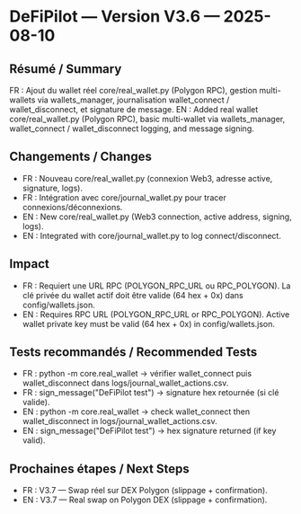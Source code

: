 # DeFiPilot — Version V3.6 — 2025-08-10

## Résumé / Summary
FR : Ajout du wallet réel core/real_wallet.py (Polygon RPC), gestion multi-wallets via wallets_manager, journalisation wallet_connect / wallet_disconnect, et signature de message.
EN : Added real wallet core/real_wallet.py (Polygon RPC), basic multi-wallet via wallets_manager, wallet_connect / wallet_disconnect logging, and message signing.

## Changements / Changes
- FR : Nouveau core/real_wallet.py (connexion Web3, adresse active, signature, logs).
- FR : Intégration avec core/journal_wallet.py pour tracer connexions/déconnexions.
- EN : New core/real_wallet.py (Web3 connection, active address, signing, logs).
- EN : Integrated with core/journal_wallet.py to log connect/disconnect.

## Impact
- FR : Requiert une URL RPC (POLYGON_RPC_URL ou RPC_POLYGON). La clé privée du wallet actif doit être valide (64 hex + 0x) dans config/wallets.json.
- EN : Requires RPC URL (POLYGON_RPC_URL or RPC_POLYGON). Active wallet private key must be valid (64 hex + 0x) in config/wallets.json.

## Tests recommandés / Recommended Tests
- FR : python -m core.real_wallet → vérifier wallet_connect puis wallet_disconnect dans logs/journal_wallet_actions.csv.
- FR : sign_message("DeFiPilot test") → signature hex retournée (si clé valide).
- EN : python -m core.real_wallet → check wallet_connect then wallet_disconnect in logs/journal_wallet_actions.csv.
- EN : sign_message("DeFiPilot test") → hex signature returned (if key valid).

## Prochaines étapes / Next Steps
- FR : V3.7 — Swap réel sur DEX Polygon (slippage + confirmation).
- EN : V3.7 — Real swap on Polygon DEX (slippage + confirmation).

